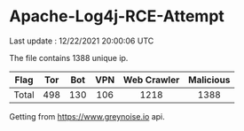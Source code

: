 
# Apache-Log4j-RCE-Attempt

Last update : 12/22/2021 20:00:06 UTC

The file contains 1388 unique ip.

| Flag | Tor | Bot | VPN | Web Crawler | Malicious |
| :-:  | :-: | :-: | :-: | :-:         | :-:       |
| Total| 498  | 130  | 106  | 1218          | 1388        |

Getting from https://www.greynoise.io api.